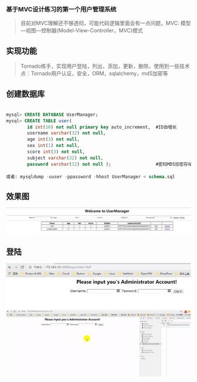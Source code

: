 ### 基于MVC设计练习的第一个用户管理系统
> 目前对MVC理解还不够透彻，可能代码逻辑里面会有一点问题，MVC: 模型—视图—控制器(Model-View-Controller，MVC)模式

## 实现功能
> Tornado练手，实现用户登陆，列出，添加，更新，删除，使用到一些技术点：Tornado用户认证，安全，ORM，sqlalchemy，md5加密等

## 创建数据库
```sql

mysql> CREATE DATABASE UserManager;
mysql> CREATE TABLE user(
        id int(16) not null primary key auto_increment,  #ID自增长
        username varchar(32) not null,
       	age int(3) not null,
        sex int(1) not null,
        score int(3) not null,
        subject varchar(32) not null,
        password varchar(32) not null );                 #密码MD5加密存储

或者: mysqldump -uuser -ppassword -hhost UserManager < schema.sql

```
## 效果图
![效果图](static/images/index.jpg)

## 登陆
![登陆](static/images/login.jpg)
![登陆gif](static/images/user.gif)

